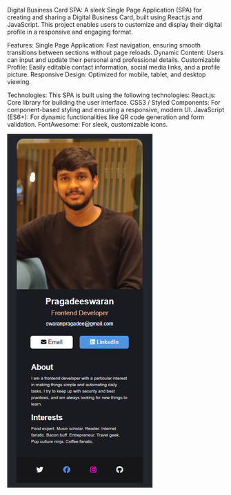 Digital Business Card SPA:
A sleek Single Page Application (SPA) for creating and sharing a Digital Business Card, built using React.js and JavaScript. This project enables users to customize and display their digital profile in a responsive and engaging format.

Features:
Single Page Application: Fast navigation, ensuring smooth transitions between sections without page reloads.
Dynamic Content: Users can input and update their personal and professional details.
Customizable Profile: Easily editable contact information, social media links, and a profile picture.
Responsive Design: Optimized for mobile, tablet, and desktop viewing.

Technologies:
This SPA is built using the following technologies:
React.js: Core library for building the user interface.
CSS3 / Styled Components: For component-based styling and ensuring a responsive, modern UI.
JavaScript (ES6+): For dynamic functionalities like QR code generation and form validation.
FontAwesome: For sleek, customizable icons.

![Business Card Preview](src/Images/Digital_Business_card.png)
